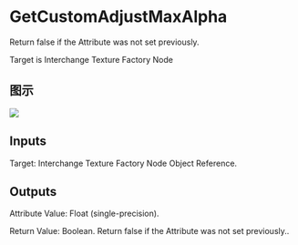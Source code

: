 # GetCustomAdjustMaxAlpha

Return false if the Attribute was not set previously.

Target is Interchange Texture Factory Node

## 图示

![]($-20221218-19341292.png)

## Inputs

Target: Interchange Texture Factory Node Object Reference.  

## Outputs

Attribute Value: Float (single-precision).

Return Value: Boolean. Return false if the Attribute was not set previously..


